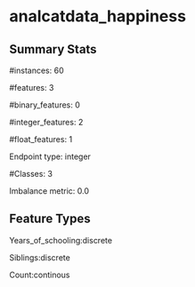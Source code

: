 # analcatdata_happiness

## Summary Stats

#instances: 60

#features: 3

  #binary_features: 0

  #integer_features: 2

  #float_features: 1

Endpoint type: integer

#Classes: 3

Imbalance metric: 0.0

## Feature Types

 Years_of_schooling:discrete

Siblings:discrete

Count:continous

